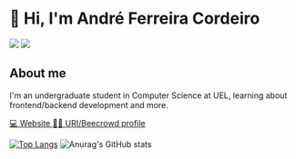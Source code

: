 # :wave: Hi, I'm André Ferreira Cordeiro

<div>
  <a href="https://www.linkedin.com/in/andré-ferreira-4b1257202/"> <img src="https://img.shields.io/badge/linkedin-%230077B5.svg?style=for-the-badge&logo=linkedin&logoColor=white"/></a> 
  <a href="mailto:andrefc36@gmail.com?subject=Hello%20again"> <img src="https://img.shields.io/badge/Gmail-D14836?style=for-the-badge&logo=gmail&logoColor=white"/></a>  
</div>


## About me
I'm an undergraduate student in Computer Science at UEL, learning about frontend/backend development and more.

<div>
  
<a href="https://andrefcordeiro.vercel.app" > :computer: Website </a>
<a href="https://judge.beecrowd.com/pt/profile/365037"> :student: URI/Beecrowd profile </a>
  
</div>

[![Top Langs](https://github-readme-stats.vercel.app/api/top-langs/?username=andrefcordeiro&theme=tokyonight)](https://github.com/andrefcordeiro/github-readme-stats)    ![Anurag's GitHub stats](https://github-readme-stats.vercel.app/api?username=andrefcordeiro&show_icons=true&theme=tokyonight)
